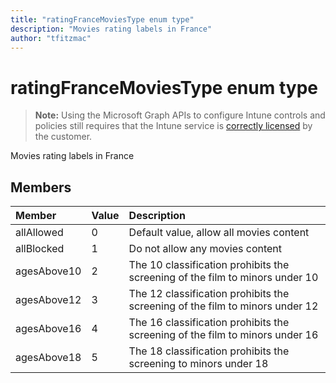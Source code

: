 ```yaml
---
title: "ratingFranceMoviesType enum type"
description: "Movies rating labels in France"
author: "tfitzmac"
---
```


# ratingFranceMoviesType enum type

> **Note:** Using the Microsoft Graph APIs to configure Intune controls and policies still requires that the Intune service is [correctly licensed](https://go.microsoft.com/fwlink/?linkid=839381) by the customer.

Movies rating labels in France

## Members
|Member|Value|Description|
|:---|:---|:---|
|allAllowed|0|Default value, allow all movies content|
|allBlocked|1|Do not allow any movies content|
|agesAbove10|2|The 10 classification prohibits the screening of the film to minors under 10|
|agesAbove12|3|The 12 classification prohibits the screening of the film to minors under 12|
|agesAbove16|4|The 16 classification prohibits the screening of the film to minors under 16|
|agesAbove18|5|The 18 classification prohibits the screening to minors under 18|




